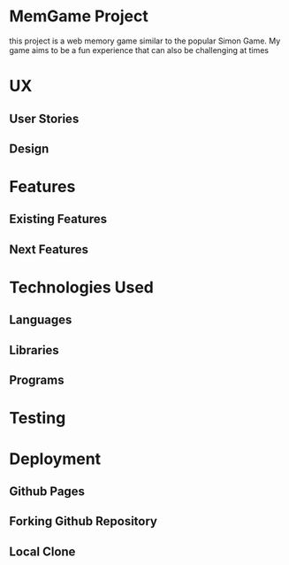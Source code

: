 # MemGame Project

this project is a web memory game similar to the popular Simon Game. My game aims to be a fun experience that can also be challenging at times

# UX

## User Stories

## Design


# Features

## Existing Features

## Next Features



# Technologies Used

## Languages

## Libraries

## Programs



# Testing



# Deployment

## Github Pages

## Forking Github Repository

## Local Clone